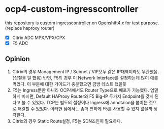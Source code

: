 # ocp4-custom-ingresscontroller
this repository is custom ingresscontroller on Openshift4.x for test purpose. (replace haproxy router)

- [x] Citrix ADC MPX/VPX/CPX
- [x] F5 ADC

## Opinion
1. Citrix의 경우 Management IP / Subnet / VIP모두 같은 IP대역이라도 무관했음. (삽질을 덜 했음) 반면, F5의 경우 이 Network Interface를 설정하는데 많이 애를 먹었다. 이 부분에 대한 가이드가 충분했으면 금방 테스트 했을듯
2. F5는 Ingress뿐만 아니라 OCP4에서도 Router Type으로 배포가 가능했다. 엄밀하게 따지면, Default HAProxy Router와 F5 Big-IP 두가지 Endpoint를 갖게 된다고 볼 수 있었다. TCP는 별도의 설정이나 Ingress에 annotaion을 붙이는 것으로 해결할 수 있었다. 이러한 점에서는 좀더 편하게 F5를 사용할 수 있지 않을까 생각한다.
3. Citrix의 경우 Static Route설정, F5는 SDN조인이 필요하다.
